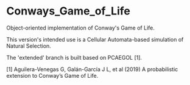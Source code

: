 # Conways_Game_of_Life
Object-oriented implementation of Conway's Game of Life.

This version's intended use is a Cellular Automata-based simulation of Natural Selection.

The 'extended' branch is built based on PCAEGOL [1].


[1] Aguilera-Venegas G, Galán-García J L, et al (2019) A probabilistic extension to Conway’s Game of Life.
